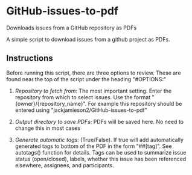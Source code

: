 # GitHub-issues-to-pdf
Downloads issues from a GitHub repository as PDFs

A simple script to download issues from a github project as PDFs.

## Instructions
Before running this script, there are three options to review. These are found near the top of the script under the heading "#OPTIONS:"

1. *Repository to fetch from*:  The most important setting. Enter the repository from which to select issues. Use the format "{owner}/{repository_name}".  For example this repository should be entered using "jackjamieson2/GitHub-issues-to-pdf"

2. *Output directory to save PDFs*: PDFs will be saved here. No need to change this in most cases 

3. *Generate automatic tags*: (True/False).  If true will add automatically generated tags to bottom of the PDF in the form "##[tag]". See autotags() function for details. Tags can be used to summarize issue status (open/closed), labels, whether this issue has been referenced elsewhere, assignees, and participants. 

